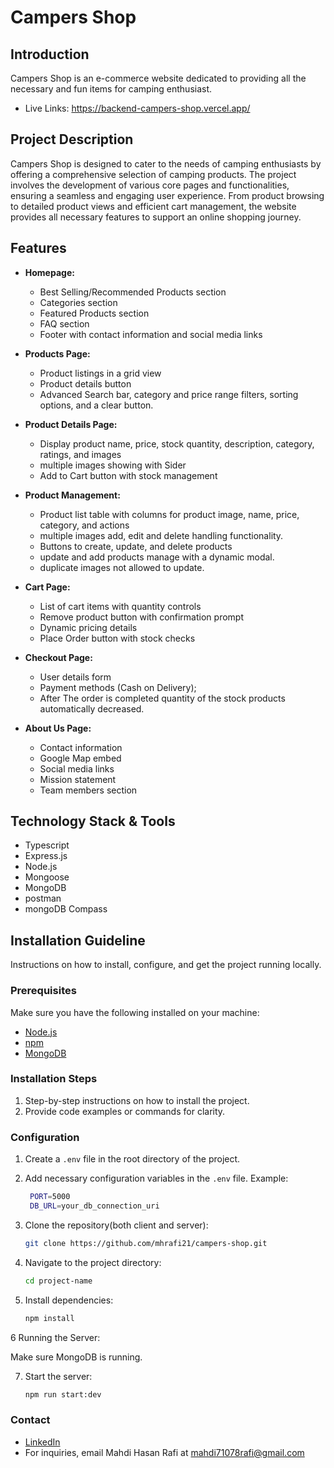 # Campers Shop

## Introduction

Campers Shop is an e-commerce website dedicated to providing all the necessary and fun items for camping enthusiast.

- Live Links: https://backend-campers-shop.vercel.app/

## Project Description

Campers Shop is designed to cater to the needs of camping enthusiasts by offering a comprehensive selection of camping products. The project involves the development of various core pages and functionalities, ensuring a seamless and engaging user experience. From product browsing to detailed product views and efficient cart management, the website provides all necessary features to support an online shopping journey.

## Features

- **Homepage:** 

  - Best Selling/Recommended Products section
  - Categories section 
  - Featured Products section
  - FAQ section
  - Footer with contact information and social media links

- **Products Page:**
  - Product listings in a grid view
  - Product details button
  - Advanced Search bar, category and price range filters, sorting options, and a clear button.

- **Product Details Page:**
  - Display product name, price, stock quantity, description, category, ratings, and images
  - multiple images showing with Sider
  - Add to Cart button with stock management

- **Product Management:**
  - Product list table with columns for product image, name, price, category, and actions
  - multiple images add, edit and delete handling functionality.
  - Buttons to create, update, and delete products
  - update and add products manage with a dynamic modal.
  - duplicate images not allowed to update.

- **Cart Page:**
  - List of cart items with quantity controls
  - Remove product button with confirmation prompt
  - Dynamic pricing details
  - Place Order button with stock checks

- **Checkout Page:**
  - User details form
  - Payment methods (Cash on Delivery);
  - After The order is completed quantity of the stock products automatically decreased.

- **About Us Page:**
  - Contact information
  - Google Map embed
  - Social media links
  - Mission statement
  - Team members section

## Technology Stack & Tools

- Typescript
- Express.js
- Node.js
- Mongoose
- MongoDB
- postman
- mongoDB Compass

## Installation Guideline

Instructions on how to install, configure, and get the project running locally.

### Prerequisites
Make sure you have the following installed on your machine:

- [Node.js](https://nodejs.org/en/)
- [npm](https://www.npmjs.com/)
- [MongoDB](https://www.mongodb.com/)

### Installation Steps

1. Step-by-step instructions on how to install the project.
2. Provide code examples or commands for clarity.

### Configuration

1. Create a `.env` file in the root directory of the project.
2. Add necessary configuration variables in the `.env` file.
   Example:
   ```bash
    PORT=5000
    DB_URL=your_db_connection_uri

   ```
3. Clone the repository(both client and server):

   ```bash
   git clone https://github.com/mhrafi21/campers-shop.git

   ```

4. Navigate to the project directory:

   ```bash
   cd project-name

   ```

5. Install dependencies:

   ```bash
   npm install

   ```

6 Running the Server:

   Make sure MongoDB is running.

7. Start the server:

   ```bash
   npm run start:dev
   ```


### Contact

- [LinkedIn](www.linkedin.com/in/mahdi-hasan-rafi-7215a42a0)
- For inquiries, email Mahdi Hasan Rafi at [mahdi71078rafi@gmail.com](mailto:mahdi71078rafi@gmail.com)
